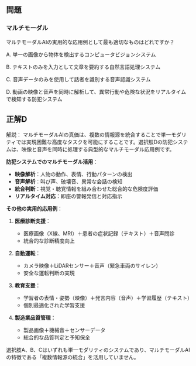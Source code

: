 ## 問題
### マルチモーダル
マルチモーダルAIの実用的な応用例として最も適切なものはどれですか？

A. 単一の画像から物体を検出するコンピュータビジョンシステム

B. テキストのみを入力として文章を要約する自然言語処理システム

C. 音声データのみを使用して話者を識別する音声認識システム

D. 動画の映像と音声を同時に解析して、異常行動や危険な状況をリアルタイムで検知する防犯システム

## 正解D

解説：
マルチモーダルAIの真価は、複数の情報源を統合することで単一モダリティでは実現困難な高度なタスクを可能にすることです。選択肢Dの防犯システムは、映像と音声を同時に処理する典型的なマルチモーダル応用例です。

**防犯システムでのマルチモーダル活用**：
- **映像解析**：人物の動作、表情、行動パターンの検出
- **音声解析**：叫び声、破壊音、異常な会話の検知
- **統合判断**：視覚・聴覚情報を組み合わせた総合的な危険度評価
- **リアルタイム対応**：即座の警報発信と対応指示

**その他の実用的応用例**：

1. **医療診断支援**：
   - 医療画像（X線、MRI）＋患者の症状記録（テキスト）＋音声問診
   - 統合的な診断精度向上

2. **自動運転**：
   - カメラ映像＋LiDARセンサー＋音声（緊急車両のサイレン）
   - 安全な運転判断の実現

3. **教育支援**：
   - 学習者の表情・姿勢（映像）＋発言内容（音声）＋学習履歴（テキスト）
   - 個別最適化された学習支援

4. **製造業品質管理**：
   - 製品画像＋機械音＋センサーデータ
   - 総合的な品質判定と予知保全

選択肢A、B、Cはいずれも単一モダリティのシステムであり、マルチモーダルAIの特徴である「複数情報源の統合」を活用していません。 